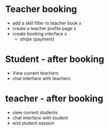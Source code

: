 
# Teacher booking
- add a skill filter to teacher book  x
- create a teacher profile page  x
- create booking interface  x
  - stripe (payment)  

# Student - after booking
- View current teachers
- chat interface with teachers



# teacher - after booking
- view current students
- chat interface with student
- end student session



